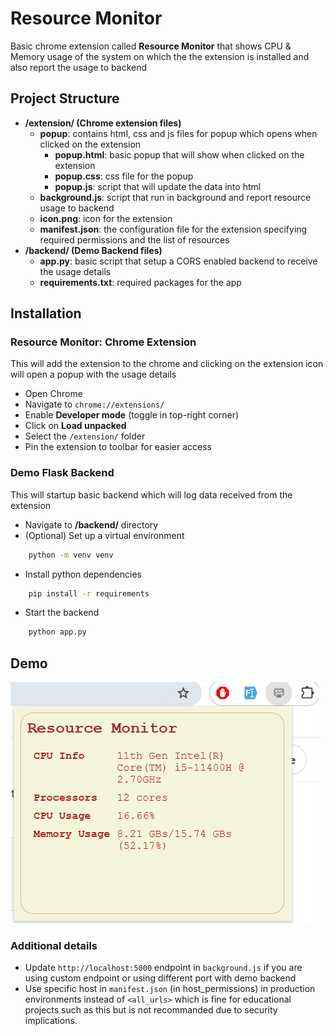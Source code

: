 # Resource Monitor

Basic chrome extension called **Resource Monitor** that shows CPU & Memory usage of the system on which the the extension is installed and also report the usage to backend

## Project Structure

- **/extension/ (Chrome extension files)**
  - **popup**: contains html, css and js files for popup which opens when clicked on the extension
    - **popup.html**: basic popup that will show when clicked on the extension
    - **popup.css**: css file for the popup
    - **popup.js**: script that will update the data into html
  - **background.js**: script that run in background and report resource usage to backend
  - **icon.png**: icon for the extension
  - **manifest.json**: the configuration file for the extension specifying required permissions and the list of resources
- **/backend/ (Demo Backend files)**
  - **app.py**: basic script that setup a CORS enabled backend to receive the usage details
  - **requirements.txt**: required packages for the app

## Installation

### Resource Monitor: Chrome Extension

This will add the extension to the chrome and clicking on the extension icon will open a popup with the usage details

- Open Chrome
- Navigate to `chrome://extensions/`
- Enable **Developer mode** (toggle in top-right corner)
- Click on **Load unpacked**
- Select the `/extension/` folder
- Pin the extension to toolbar for easier access

### Demo Flask Backend

This will startup basic backend which will log data received from the extension

- Navigate to **/backend/** directory
- (Optional) Set up a virtual environment

```bash
    python -m venv venv
```

- Install python dependencies

```bash
    pip install -r requirements
```

- Start the backend

```bash
    python app.py
```

## Demo

![Demo Popup](/assets/popup-demo.png)

### Additional details

- Update `http://localhost:5000` endpoint in `background.js` if you are using custom endpoint or using different port with demo backend
- Use specific host in `manifest.json` (in host_permissions) in production environments instead of `<all_urls>` which is fine for educational projects such as this but is not recommanded due to security implications.
